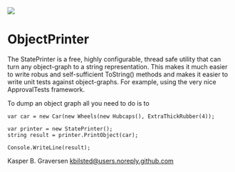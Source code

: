 ![](https://raw.github.com/kbilsted/ObjectPrinter/master/ObjectPrinter/gfx/objectprinter.png)

ObjectPrinter
=============


The StatePrinter is a free, highly configurable, thread safe utility that can turn any object-graph to a string representation. This makes it much easier to write robus and self-sufficient ToString() methods and makes it easier to write unit tests against object-graphs. For example, using the very nice ApprovalTests framework.

To dump an object graph all you need to do is to


    var car = new Car(new Wheels(new Hubcaps(), ExtraThickRubber(4));
    
    var printer = new StatePrinter();
    string result = printer.PrintObject(car);
    
    Console.WriteLine(result);

	
Kasper B. Graversen <kbilsted@users.noreply.github.com>
